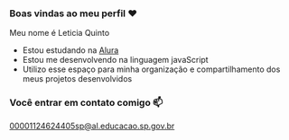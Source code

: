 ### Boas vindas ao meu perfil ❤️

Meu nome é Leticia Quinto 

- Estou estudando na [Alura](https://www.alura.com.br)
- Estou me desenvolvendo na linguagem javaScript
- Utilizo esse espaço para minha organização e compartilhamento dos meus projetos desenvolvidos

 ### Você entrar em contato comigo 📫

 00001124624405sp@al.educacao.sp.gov.br
